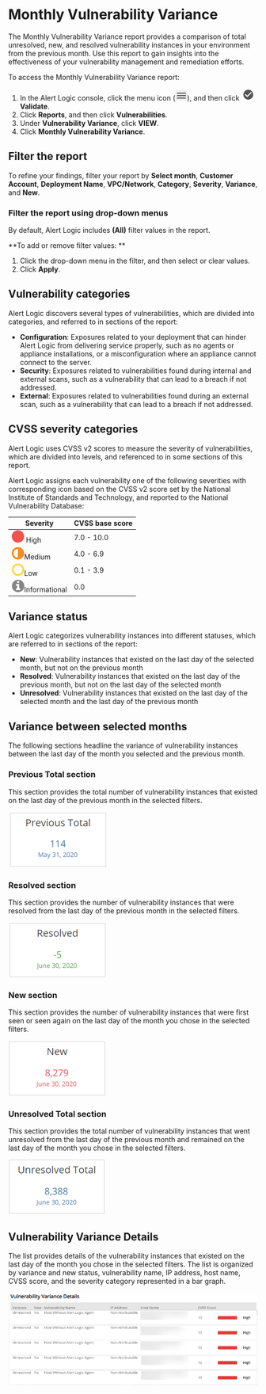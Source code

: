 # Monthly Vulnerability Variance

The Monthly Vulnerability Variance report provides a comparison of total unresolved, new, and resolved vulnerability instances in your environment from the previous month. Use this report to gain insights into the effectiveness of your vulnerability management and remediation efforts.

To access the Monthly Vulnerability Variance  report:

1. In the Alert Logic console, click the menu icon (![](../../../Resources/Images/dashboard/menu-icon.png)), and then click ![](../../../Resources/Images/dashboard/validate-icon.png)**Validate**.
2. Click **Reports**, and then click **Vulnerabilities**.
3. Under **Vulnerability Variance**, click **VIEW**.
4. Click **Monthly Vulnerability Variance**.

## Filter the report

To refine your findings, filter your report by **Select month**, **Customer Account**, **Deployment Name**, **VPC/Network**, **Category**, **Severity**, **Variance**, and **New**.

### Filter the report using drop-down menus

By default, Alert Logic includes **(All)** filter values in the report.

**To add or remove filter values: **

1. Click the drop-down menu in the filter, and then select or clear values.
2. Click **Apply**.

## Vulnerability categories

Alert Logic discovers several types of vulnerabilities, which are divided into categories, and referred to in sections of the report:

* **Configuration**: Exposures related to your deployment that can hinder Alert Logic from delivering service properly, such as no agents or appliance installations, or a misconfiguration where an appliance cannot connect to the server.
* **Security**: Exposures related to vulnerabilities found during internal and external scans, such as a vulnerability that can lead to a breach if not addressed.
* **External**: Exposures related to vulnerabilities found during an external scan, such as a vulnerability that can lead to a breach if not addressed.

## CVSS severity categories

Alert Logic uses CVSS v2 scores to measure the severity of vulnerabilities, which are divided into levels, and referenced to in some sections of this report.

Alert Logic assigns each vulnerability one of the following severities with corresponding icon based on the CVSS v2 score set by the National Institute of Standards and Technology, and reported to the National Vulnerability Database:

| Severity | CVSS base score |
|---|---|
| ![](../../../Resources/Images/Icons/threat_critical_icon.png) High | 7.0 - 10.0 |
| ![](../../../Resources/Images/Icons/threat_high_icon.png)Medium | 4.0 - 6.9 |
| ![](../../../Resources/Images/Icons/threat_medium_icon.png)Low | 0.1 - 3.9 |
| ![](../../../Resources/Images/Icons/threat_info_icon.png)Informational | 0.0 |

## Variance status

Alert Logic categorizes vulnerability instances into different statuses, which are referred to in sections of the report:

* **New**: Vulnerability instances that existed on the last day of the selected month, but not on the previous month
* **Resolved**: Vulnerability instances that existed on the last day of the previous month, but not on the last day of the selected month
* **Unresolved**: Vulnerability instances that existed on the last day of the selected month and the last day of the previous month

## Variance between selected months

The following sections headline the variance of vulnerability instances  between the last day of the month you selected and the previous month.

### Previous Total section

This section provides the total number of vulnerability instances that existed on  the last day of the previous month in the selected filters.

![](../../../Resources/Images/Reports/vulnerability-variance/month-previous.png)

### Resolved section 

This section provides the number of vulnerability instances that were resolved from  the last day of the previous month in the selected filters.

![](../../../Resources/Images/Reports/vulnerability-variance/monthly-resolved.png)

### New section 

This section provides the number of vulnerability instances that were first seen or seen again on the last day of  the month you chose in the selected filters.

![](../../../Resources/Images/Reports/vulnerability-variance/monthly-new.png)

### Unresolved Total section 

This section provides the total number of vulnerability instances that went unresolved from the last day of  the previous month and remained on the  last day of the month you chose in the selected filters.

![](../../../Resources/Images/Reports/vulnerability-variance/monthly-unresolved.png)

## Vulnerability Variance Details

The list provides details of the vulnerability instances that existed on the  last day of the month you chose in the selected filters. The list is organized by variance and new status, vulnerability name, IP address, host name, CVSS score, and the severity category represented in a bar graph.

![](../../../Resources/Images/Reports/vulnerability-variance/vulnerability-variance-details.png)
